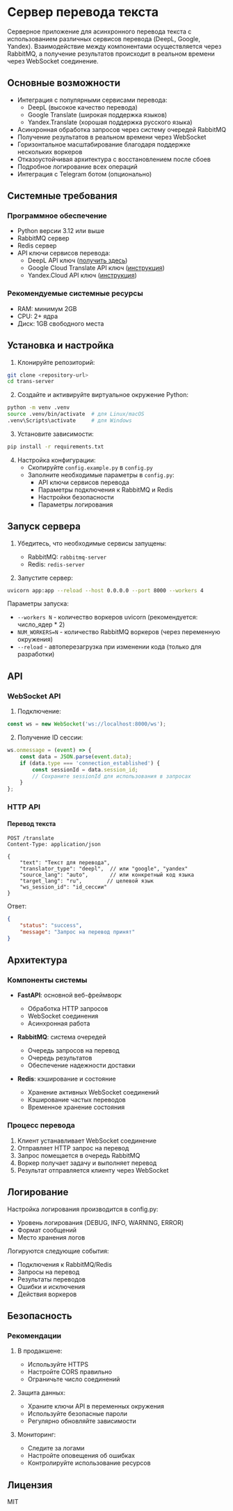 # Сервер перевода текста

Серверное приложение для асинхронного перевода текста с использованием различных сервисов перевода (DeepL, Google, Yandex). Взаимодействие между компонентами осуществляется через RabbitMQ, а получение результатов происходит в реальном времени через WebSocket соединение.

## Основные возможности

- Интеграция с популярными сервисами перевода:
  - DeepL (высокое качество перевода)
  - Google Translate (широкая поддержка языков)
  - Yandex.Translate (хорошая поддержка русского языка)
- Асинхронная обработка запросов через систему очередей RabbitMQ
- Получение результатов в реальном времени через WebSocket
- Горизонтальное масштабирование благодаря поддержке нескольких воркеров
- Отказоустойчивая архитектура с восстановлением после сбоев
- Подробное логирование всех операций
- Интеграция с Telegram ботом (опционально)

## Системные требования

### Программное обеспечение
- Python версии 3.12 или выше
- RabbitMQ сервер
- Redis сервер
- API ключи сервисов перевода:
  - DeepL API ключ ([получить здесь](https://www.deepl.com/pro#developer))
  - Google Cloud Translate API ключ ([инструкция](https://cloud.google.com/translate/docs/setup))
  - Yandex.Cloud API ключ ([инструкция](https://cloud.yandex.ru/docs/translate/quickstart))

### Рекомендуемые системные ресурсы
- RAM: минимум 2GB
- CPU: 2+ ядра
- Диск: 1GB свободного места

## Установка и настройка

1. Клонируйте репозиторий:
```bash
git clone <repository-url>
cd trans-server
```

2. Создайте и активируйте виртуальное окружение Python:
```bash
python -m venv .venv
source .venv/bin/activate  # для Linux/macOS
.venv\Scripts\activate     # для Windows
```

3. Установите зависимости:
```bash
pip install -r requirements.txt
```

4. Настройка конфигурации:
   - Скопируйте `config.example.py` в `config.py`
   - Заполните необходимые параметры в `config.py`:
     - API ключи сервисов перевода
     - Параметры подключения к RabbitMQ и Redis
     - Настройки безопасности
     - Параметры логирования

## Запуск сервера

1. Убедитесь, что необходимые сервисы запущены:
   - RabbitMQ: `rabbitmq-server`
   - Redis: `redis-server`

2. Запустите сервер:
```bash
uvicorn app:app --reload --host 0.0.0.0 --port 8000 --workers 4
```

Параметры запуска:
- `--workers N` - количество воркеров uvicorn (рекомендуется: число_ядер * 2)
- `NUM_WORKERS=N` - количество RabbitMQ воркеров (через переменную окружения)
- `--reload` - автоперезагрузка при изменении кода (только для разработки)

## API

### WebSocket API

1. Подключение:
```javascript
const ws = new WebSocket('ws://localhost:8000/ws');
```

2. Получение ID сессии:
```javascript
ws.onmessage = (event) => {
    const data = JSON.parse(event.data);
    if (data.type === 'connection_established') {
        const sessionId = data.session_id;
        // Сохраните sessionId для использования в запросах
    }
};
```

### HTTP API

#### Перевод текста

```http
POST /translate
Content-Type: application/json

{
    "text": "Текст для перевода",
    "translator_type": "deepl",  // или "google", "yandex"
    "source_lang": "auto",       // или конкретный код языка
    "target_lang": "ru",        // целевой язык
    "ws_session_id": "id_сессии"
}
```

Ответ:
```json
{
    "status": "success",
    "message": "Запрос на перевод принят"
}
```

## Архитектура

### Компоненты системы

- **FastAPI**: основной веб-фреймворк
  - Обработка HTTP запросов
  - WebSocket соединения
  - Асинхронная работа
  
- **RabbitMQ**: система очередей
  - Очередь запросов на перевод
  - Очередь результатов
  - Обеспечение надежности доставки

- **Redis**: кэширование и состояние
  - Хранение активных WebSocket соединений
  - Кэширование частых переводов
  - Временное хранение состояния

### Процесс перевода

1. Клиент устанавливает WebSocket соединение
2. Отправляет HTTP запрос на перевод
3. Запрос помещается в очередь RabbitMQ
4. Воркер получает задачу и выполняет перевод
5. Результат отправляется клиенту через WebSocket

## Логирование

Настройка логирования производится в config.py:
- Уровень логирования (DEBUG, INFO, WARNING, ERROR)
- Формат сообщений
- Место хранения логов

Логируются следующие события:
- Подключения к RabbitMQ/Redis
- Запросы на перевод
- Результаты переводов
- Ошибки и исключения
- Действия воркеров

## Безопасность

### Рекомендации

1. В продакшене:
   - Используйте HTTPS
   - Настройте CORS правильно
   - Ограничьте число соединений
   
2. Защита данных:
   - Храните ключи API в переменных окружения
   - Используйте безопасные пароли
   - Регулярно обновляйте зависимости

3. Мониторинг:
   - Следите за логами
   - Настройте оповещения об ошибках
   - Контролируйте использование ресурсов

## Лицензия

MIT

